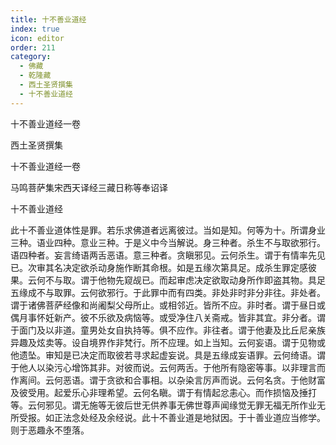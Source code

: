 ```yaml
---
title: 十不善业道经
index: true
icon: editor
order: 211
category:
  - 佛藏
  - 乾隆藏
  - 西土圣贤撰集
  - 十不善业道经
---
```


十不善业道经一卷  

西土圣贤撰集  

十不善业道经一卷  

马鸣菩萨集宋西天译经三藏日称等奉诏译  

十不善业道经  

此十不善业道体性是罪。若乐求佛道者远离彼过。当如是知。何等为十。所谓身业三种。语业四种。意业三种。于是义中今当解说。身三种者。杀生不与取欲邪行。语四种者。妄言绮语两舌恶语。意三种者。贪瞋邪见。云何杀生。谓于有情率先见已。次审其名决定欲杀动身施作断其命根。如是五缘次第具足。成杀生罪定感彼果。云何不与取。谓于他物先窥觇已。而起审虑决定欲取动身所作即盗其物。具足五缘成不与取罪。云何欲邪行。于此罪中而有四类。非处非时非分非往。非处者。谓于诸佛菩萨经像和尚阇梨父母所止。或相邻近。皆所不应。非时者。谓于昼日或偶月事怀妊新产。彼不乐欲及病恼等。或受净住八关斋戒。皆非其宜。非分者。谓于面门及以非道。童男处女自执持等。俱不应作。非往者。谓于他妻及比丘尼亲族异趣及炫卖等。设自境界作非梵行。所不应理。如上当知。云何妄语。谓于见物或他遗坠。审知是已决定而取彼若寻求起虚妄说。具是五缘成妄语罪。云何绮语。谓于他人以染污心增饰其非。对彼而说。云何两舌。于他所有隐密等事。以非理言而作离间。云何恶语。谓于贪欲和合事相。以杂染言厉声而说。云何名贪。于他财富及彼受用。起爱乐心非理希望。云何名瞋。谓于有情起忿恚心。而作损恼及捶打等。云何邪见。谓无施等无彼后世无供养事无佛世尊声闻缘觉无罪无福无所作业无所受报。如正法念处经及余经说。此十不善业道是地狱因。于十善业道应当修学。则于恶趣永不堕落。  
